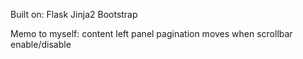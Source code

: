 Built on:
Flask
Jinja2
Bootstrap

Memo to myself:
content left panel pagination moves when scrollbar enable/disable
